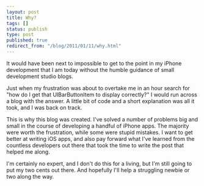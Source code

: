```yaml
---
layout: post
title: Why?
tags: []
status: publish
type: post
published: true
redirect_from: "/blog/2011/01/11/why.html"
---
```

It would have been next to impossible to get to the point in my iPhone development that I am today without the humble guidance of small development studio blogs.

Just when my frustration was about to overtake me in an hour search for "how do I get that UIBarButtonItem to display correctly?" I would run across a blog with the answer. A little bit of code and a short explanation was all it took, and I was back on track.

This is why this blog was created. I've solved a number of problems big and small in the course of developing a handful of iPhone apps. The majority were worth the frustration, while some were stupid mistakes. I want to get better at writing iOS apps, and also pay forward what I've learned from the countless developers out there that took the time to write the post that helped me along.

I'm certainly no expert, and I don't do this for a living, but I'm still going to put my two cents out there. And hopefully I'll help a struggling newbie or two along the way.
